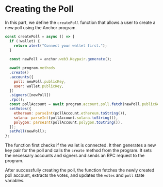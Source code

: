 # Creating the Poll
In this part, we define the `createPoll` function that allows a user to create a new poll using the Anchor program.

```js
const createPoll = async () => {
  if (!wallet) {
    return alert("Connect your wallet first.");
  }
  
  const newPoll = anchor.web3.Keypair.generate();

  await program.methods
  .create()
  .accounts({
    poll: newPoll.publicKey,
    user: wallet.publicKey,
  })
  .signers([newPoll])
  .rpc();
  const pollAccount = await program.account.poll.fetch(newPoll.publicKey);
  setVotes({
    ethereum: parseInt(pollAccount.ethereum.toString()),
    solana: parseInt(pollAccount.solana.toString()),
    polygon: parseInt(pollAccount.polygon.toString()),
  });
  setPoll(newPoll);
};
```

The function first checks if the wallet is connected. It then generates a new key pair for the poll and calls the `create` method from the program. It sets the necessary accounts and signers and sends an RPC request to the program.

After successfully creating the poll, the function fetches the newly created poll account, extracts the votes, and updates the `votes` and `poll` state variables.